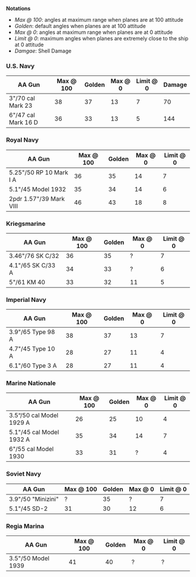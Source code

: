 **Notations**
- *Max @ 100*: angles at maximum range when planes are at 100 attitude
- *Golden*: default angles when planes are at 100 attitude
- *Max @ 0*: angles at maximum range when planes are at 0 attitude
- *Limit @ 0*: maximum angles when planes are extremely close to the ship at 0 attitude
- *Damgae*: Shell Damage

### U.S. Navy
| AA Gun | Max @ 100 | Golden | Max @ 0 | Limit @ 0 | Damage |
| ------ | --------- | ------ | ------- | --------- | ----- |
| 3"/70 cal Mark 23 | 38 | 37 | 13 | 7 | 70 |
| 6"/47 cal Mark 16 D | 36 | 33 | 13 | 5 | 144 |

### Royal Navy
| AA Gun | Max @ 100 | Golden | Max @ 0 | Limit @ 0 |
| ------ | --------- | ------ | ------- | --------- |
| 5.25"/50 RP 10 Mark I A | 36 | 35 | 14 | 7 |
| 5.1"/45 Model 1932 | 35 | 34 | 14 | 6 |
| 2pdr 1.57"/39 Mark VIII | 46 | 43 | 18 | 8 |

### Kriegsmarine
| AA Gun | Max @ 100 | Golden | Max @ 0 | Limit @ 0 |
| ------ | --------- | ------ | ------- | --------- |
| 3.46"/76 SK C/32 | 36 | 35 | ? | 7 |
| 4.1"/65 SK C/33 A | 34 | 33 | ? | 6 |
| 5"/61 KM 40 | 33 | 32 | 11 | 5 |

### Imperial Navy
| AA Gun | Max @ 100 | Golden | Max @ 0 | Limit @ 0 |
| ------ | --------- | ------ | ------- | --------- |
| 3.9"/65 Type 98 A | 38 | 37 | 13 | 7 |
| 4.7"/45 Type 10 A | 28 | 27 | 11 | 4 |
| 6.1"/60 Type 3 A | 28 | 27 | 11 | 4 |

### Marine Nationale
| AA Gun | Max @ 100 | Golden | Max @ 0 | Limit @ 0 |
| ------ | --------- | ------ | ------- | --------- |
| 3.5“/50 cal Model 1929 A | 26 | 25 | 10 | 4 |
| 5.1"/45 cal Model 1932 A | 35 | 34 | 14 | 7 |
| 6"/55 cal Model 1930 | 33 | 31 | ? | 4 |

### Soviet Navy
| AA Gun | Max @ 100 | Golden | Max @ 0 | Limit @ 0 |
| ------ | --------- | ------ | ------- | --------- |
| 3.9"/50 "Minizini" | ? | 35 | ? | 7 |
| 5.1"/45 SD-2 | 31 | 30 | 12 | 6 |

### Regia Marina
| AA Gun | Max @ 100 | Golden | Max @ 0 | Limit @ 0 |
| ------ | --------- | ------ | ------- | --------- |
| 3.5"/50 Model 1939 | 41 | 40 | ? | ? |
